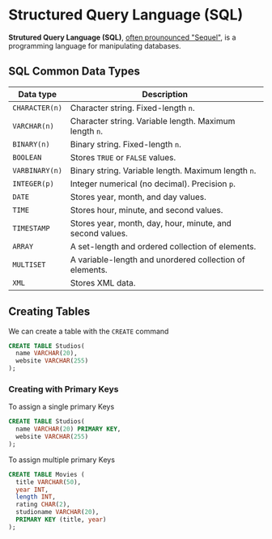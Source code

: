 # Structured Query Language (SQL)

**Strutured Query Language (SQL)**, [often prounounced "Sequel"](http://english.stackexchange.com/questions/7231/how-is-sql-pronounced), is a programming language for manipulating databases.


## SQL Common Data Types

| Data type | Description |
|---|---|
| `CHARACTER(n)` | Character string. Fixed-length `n`. |
| `VARCHAR(n)` | Character string. Variable length. Maximum length `n`. |
| `BINARY(n)` | Binary string. Fixed-length `n`. |
| `BOOLEAN` | Stores `TRUE` or `FALSE` values. |
| `VARBINARY(n)` | Binary string. Variable length. Maximum length `n`. |
| `INTEGER(p)` | Integer numerical (no decimal). Precision `p`. |
| `DATE` | Stores year, month, and day values. |
| `TIME` | Stores hour, minute, and second values. |
| `TIMESTAMP` | Stores year, month, day, hour, minute, and second values. |
| `ARRAY` | A set-length and ordered collection of elements. |
| `MULTISET` | A variable-length and unordered collection of elements. |
| `XML` | Stores XML data. |

## Creating Tables

We can create a table with the `CREATE` command

```sql
CREATE TABLE Studios(
  name VARCHAR(20),
  website VARCHAR(255)
);
```

### Creating with Primary Keys

To assign a single primary Keys

```sql
CREATE TABLE Studios(
  name VARCHAR(20) PRIMARY KEY,
  website VARCHAR(255)
);
```

To assign multiple primary Keys

```sql
CREATE TABLE Movies (
  title VARCHAR(50),
  year INT,
  length INT,
  rating CHAR(2),
  studioname VARCHAR(20),
  PRIMARY KEY (title, year)
);
```

